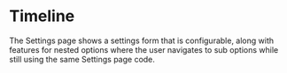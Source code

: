 # Timeline

The Settings page shows a settings form that is configurable, along with features for nested options where the user navigates to sub options while still using the same Settings page code.
